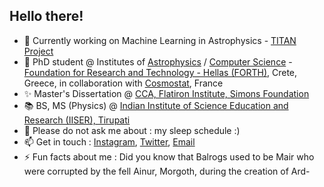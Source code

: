 ## Hello there!

- 🔭 Currently working on Machine Learning in Astrophysics - [TITAN Project](https://spl.ics.forth.gr/titan)
- 🌱 PhD student @ Institutes of [Astrophysics](https://www.ia.forth.gr/) / [Computer Science](https://www.ics.forth.gr/) - [Foundation for Research and Technology - Hellas (FORTH)](https://www.forth.gr/en/home/), Crete, Greece, in collaboration with [Cosmostat](https://www.cosmostat.org/), France
- ✨ Master's Dissertation @ [CCA, Flatiron Institute, Simons Foundation](https://www.simonsfoundation.org/flatiron/center-for-computational-astrophysics/)
- 📚 BS, MS (Physics) @ [Indian Institute of Science Education and Research (IISER), Tirupati](https://www.iisertirupati.ac.in/)
- 💬 Please do not ask me about : my sleep schedule :)
- 📫 Get in touch : [Instagram](instagram.com/spy.d_42), [Twitter](twitter.com/LahiryArnab), [Email](mailto:alahiry@ics.forth.gr)
- ⚡ Fun facts about me : Did you know that Balrogs used to be Mair who were corrupted by the fell Ainur, Morgoth, during the creation of Ard-

